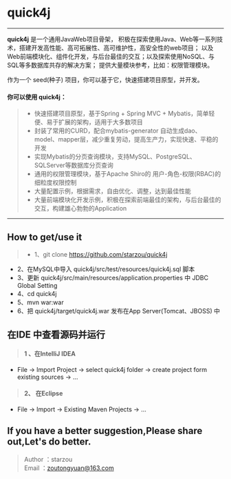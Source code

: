 # quick4j

------

**quick4j** 是一个通用JavaWeb项目骨架， 
积极在探索使用Java、Web等一系列技术，搭建开发高性能、高可拓展性、高可维护性，高安全性的web项目；
以及Web前端模块化、组件化开发，与后台最佳的交互；以及探索使用NoSQL、与SQL等多数据库共存的解决方案；
提供大量模块参考，比如：权限管理模块。

作为一个 seed(种子) 项目，你可以基于它，快速搭建项目原型，并开发。

#### 你可以使用 **quick4j**：

> * 快速搭建项目原型，基于Spring + Spring MVC + Mybatis，简单轻便、易于扩展的架构，适用于大多数项目
> * 封装了常用的CURD，配合mybatis-generator 自动生成dao、model、mapper层，减少重复劳动，提高生产力，实现快速、平稳的开发
> * 实现Mybatis的分页查询模块，支持MySQL、PostgreSQL、SQLServer等数据库分页查询
> * 通用的权限管理模块，基于Apache Shiro的 用户-角色-权限(RBAC)的细粒度权限控制
> * 大量配置示例，根据需求，自由优化、调整，达到最佳性能
> * 大量前端模块化开发示例，积极在探索前端最佳的架构，与后台最佳的交互，构建雄心勃勃的Application

------

## How to get/use it
> * 1、git clone https://github.com/starzou/quick4j
* 2、在MySQL中导入 quick4j/src/test/resources/quick4j.sql 脚本
* 3、更新 quick4j/src/main/resources/application.properties 中 JDBC Global Setting
* 4、cd quick4j
* 5、mvn war:war 
* 6、把 quick4j/target/quick4j.war 发布在App Server(Tomcat、JBOSS) 中

## 在IDE 中查看源码并运行
> #### 1 、在IntelliJ IDEA
* File -> Import Project -> select quick4j folder -> create project form existing sources -> ...

> #### 2、 在Eclipse
* File -> Import -> Existing Maven Projects -> ...


## If you have a better suggestion,Please share out,Let's do better.
> Author ：starzou  
> Email  ：zoutongyuan@163.com  